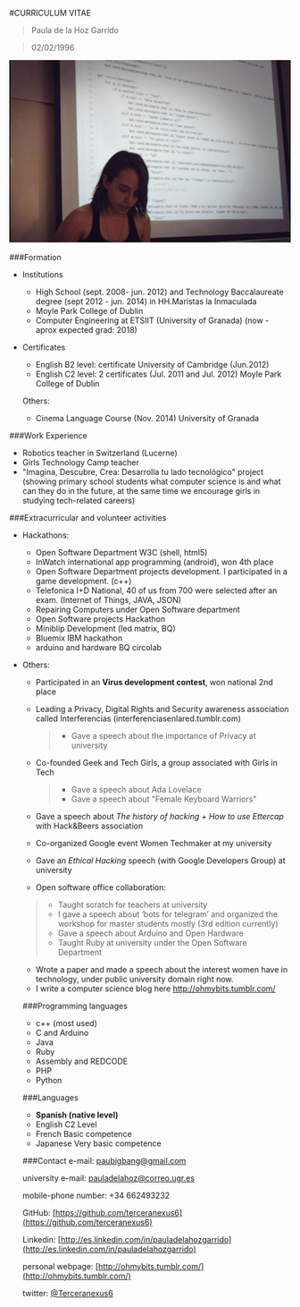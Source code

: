 #CURRICULUM VITAE
>Paula de la Hoz Garrido 

>02/02/1996

![me](https://github.com/terceranexus6/charlas/blob/master/images/Screenshot_1.png)

###Formation

- Institutions

  - High School (sept. 2008- jun. 2012) and Technology Baccalaureate degree (sept 2012 - jun. 2014) in HH.Maristas la Inmaculada
  - Moyle Park College of Dublin
  - Computer Engineering at ETSIIT (University of Granada) (now - aprox expected grad: 2018) 

- Certificates

  - English B2 level: certificate University of Cambridge (Jun.2012)
  - English C2 level: 2 certificates (Jul. 2011 and Jul. 2012) Moyle Park College of Dublin
  
  Others:
  - Cinema Language Course (Nov. 2014) University of Granada
         
###Work Experience

- Robotics teacher in Switzerland (Lucerne) 
- Girls Technology Camp teacher
- "Imagina, Descubre, Crea: Desarrolla tu lado tecnológico" project (showing primary school students what computer science is and what can they do in the future, at the same time we encourage girls in studying tech-related careers)

###Extracurricular and volunteer activities

- Hackathons:
  - Open Software Department W3C (shell, html5)
  - InWatch international app programming (android), won 4th place
  - Open Software Department projects development. I participated in a game development. (c++)
  - Telefonica I+D National, 40 of us from 700 were selected after an exam. (Internet of Things, JAVA, JSON)
  - Repairing Computers under Open Software department
  - Open Software projects Hackathon
  - Miniblip Development (led matrix, BQ)
  - Bluemix IBM hackathon
  - arduino and hardware BQ circolab
  
- Others: 
  - Participated in an **Virus development contest**, won national 2nd place
  - Leading a Privacy, Digital Rights and Security awareness association called Interferencias (interferenciasenlared.tumblr.com)
    > - Gave a speech about the importance of Privacy at university 
    
  - Co-founded Geek and Tech Girls, a group associated with Girls in Tech
    > - Gave a speech about Ada Lovelace 
    > - Gave a speech about "Female Keyboard Warriors" 
    
  - Gave a speech about _The history of hacking + How to use Ettercap_ with Hack&Beers association 
  - Co-organized Google event Women Techmaker at my university
  - Gave an _Ethical Hacking_ speech (with Google Developers Group) at university
  
  - Open software office collaboration:
   > - Taught scratch for teachers at university 
   > - I gave a speech about ‘bots for telegram’ and organized the workshop for master students mostly (3rd edition currently)
   > - Gave a speech about Arduino and Open Hardware
   > - Taught Ruby at university under the Open Software Department
    
  - Wrote a paper and made a speech about the interest women have in technology, under public university domain right now.
  - I write a computer science blog here http://ohmybits.tumblr.com/ 
  
  ###Programming languages
  
  - c++ (most used)
  - C and Arduino 
  - Java
  - Ruby
  - Assembly and REDCODE
  - PHP 
  - Python
  
  ###Languages
  
  - **Spanish (native level)**
  - English C2 Level
  - French Basic competence
  - Japanese Very basic competence
  
  ###Contact
  e-mail: [paubigbang@gmail.com](paubigbang@gmail.com)
  
  university e-mail: [pauladelahoz@correo.ugr.es](pauladelahoz@correo.ugr.es)
  
  mobile-phone number: +34 662493232


  GitHub: [https://github.com/terceranexus6](https://github.com/terceranexus6)
  
  Linkedin: [http://es.linkedin.com/in/pauladelahozgarrido](http://es.linkedin.com/in/pauladelahozgarrido)
  
  personal webpage: [http://ohmybits.tumblr.com/](http://ohmybits.tumblr.com/)


  twitter: [@Terceranexus6](https://twitter.com/Terceranexus6)
